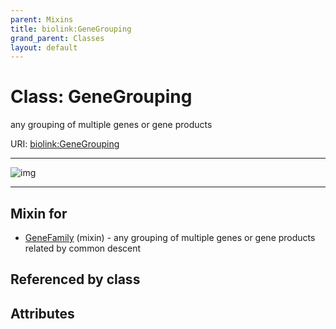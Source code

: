 ```yaml
---
parent: Mixins
title: biolink:GeneGrouping
grand_parent: Classes
layout: default
---
```


# Class: GeneGrouping


any grouping of multiple genes or gene products

URI: [biolink:GeneGrouping](https://w3id.org/biolink/vocab/GeneGrouping)


---

![img](http://yuml.me/diagram/nofunky;dir:TB/class/[GeneFamily]uses%20-.-%3E[GeneGrouping],[GeneFamily])

---


## Mixin for

 * [GeneFamily](GeneFamily.md) (mixin)  - any grouping of multiple genes or gene products related by common descent

## Referenced by class


## Attributes

